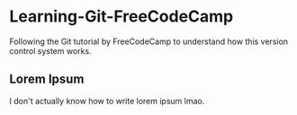 # Learning-Git-FreeCodeCamp
Following the Git tutorial by FreeCodeCamp to understand how this version control system works.

## Lorem Ipsum

I don't actually know how to write lorem ipsum lmao.